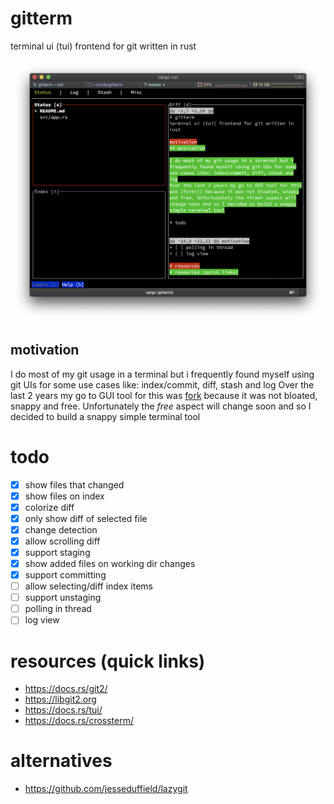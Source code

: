 # gitterm
terminal ui (tui) frontend for git written in rust

![img](assets/main.jpg)

## motivation

I do most of my git usage in a terminal but i frequently found myself using git UIs for some use cases like: index/commit, diff, stash and log
Over the last 2 years my go to GUI tool for this was [fork](https://git-fork.com) because it was not bloated, snappy and free. Unfortunately the *free* aspect will change soon and so I decided to build a snappy simple terminal tool

# todo

* [x] show files that changed
* [x] show files on index
* [x] colorize diff
* [x] only show diff of selected file
* [x] change detection
* [x] allow scrolling diff
* [x] support staging
* [x] show added files on working dir changes
* [x] support committing
* [ ] allow selecting/diff index items
* [ ] support unstaging
* [ ] polling in thread
* [ ] log view

# resources (quick links)

* https://docs.rs/git2/
* https://libgit2.org
* https://docs.rs/tui/
* https://docs.rs/crossterm/

# alternatives

* https://github.com/jesseduffield/lazygit